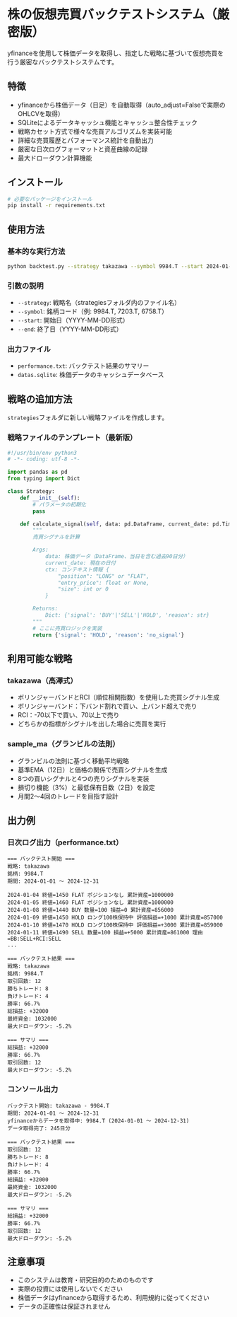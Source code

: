 # 株の仮想売買バックテストシステム（厳密版）

yfinanceを使用して株価データを取得し、指定した戦略に基づいて仮想売買を行う厳密なバックテストシステムです。

## 特徴

- yfinanceから株価データ（日足）を自動取得（auto_adjust=Falseで実際のOHLCVを取得）
- SQLiteによるデータキャッシュ機能とキャッシュ整合性チェック
- 戦略カセット方式で様々な売買アルゴリズムを実装可能
- 詳細な売買履歴とパフォーマンス統計を自動出力
- 厳密な日次ログフォーマットと資産曲線の記録
- 最大ドローダウン計算機能

## インストール

```bash
# 必要なパッケージをインストール
pip install -r requirements.txt
```

## 使用方法

### 基本的な実行方法

```bash
python backtest.py --strategy takazawa --symbol 9984.T --start 2024-01-01 --end 2024-12-31
```

### 引数の説明

- `--strategy`: 戦略名（strategiesフォルダ内のファイル名）
- `--symbol`: 銘柄コード（例: 9984.T, 7203.T, 6758.T）
- `--start`: 開始日（YYYY-MM-DD形式）
- `--end`: 終了日（YYYY-MM-DD形式）

### 出力ファイル

- `performance.txt`: バックテスト結果のサマリー
- `datas.sqlite`: 株価データのキャッシュデータベース

## 戦略の追加方法

`strategies`フォルダに新しい戦略ファイルを作成します。

### 戦略ファイルのテンプレート（最新版）

```python
#!/usr/bin/env python3
# -*- coding: utf-8 -*-

import pandas as pd
from typing import Dict

class Strategy:
    def __init__(self):
        # パラメータの初期化
        pass

    def calculate_signal(self, data: pd.DataFrame, current_date: pd.Timestamp, ctx: Dict) -> Dict:
        """
        売買シグナルを計算

        Args:
            data: 株価データ（DataFrame、当日を含む過去90日分）
            current_date: 現在の日付
            ctx: コンテキスト情報 {
                "position": "LONG" or "FLAT",
                "entry_price": float or None,
                "size": int or 0
            }

        Returns:
            Dict: {'signal': 'BUY'|'SELL'|'HOLD', 'reason': str}
        """
        # ここに売買ロジックを実装
        return {'signal': 'HOLD', 'reason': 'no_signal'}
```

## 利用可能な戦略

### takazawa（高澤式）
- ボリンジャーバンドとRCI（順位相関指数）を使用した売買シグナル生成
- ボリンジャーバンド：下バンド割れで買い、上バンド超えで売り
- RCI：-70以下で買い、70以上で売り
- どちらかの指標がシグナルを出した場合に売買を実行

### sample_ma（グランビルの法則）
- グランビルの法則に基づく移動平均戦略
- 基準EMA（12日）と価格の関係で売買シグナルを生成
- 8つの買いシグナルと4つの売りシグナルを実装
- 損切り機能（3%）と最低保有日数（2日）を設定
- 月間2〜4回のトレードを目指す設計

## 出力例

### 日次ログ出力（performance.txt）
```
=== バックテスト開始 ===
戦略: takazawa
銘柄: 9984.T
期間: 2024-01-01 〜 2024-12-31

2024-01-04 終値=1450 FLAT ポジションなし 累計資産=1000000
2024-01-05 終値=1460 FLAT ポジションなし 累計資産=1000000
2024-01-08 終値=1440 BUY 数量=100 損益=0 累計資産=856000
2024-01-09 終値=1450 HOLD ロング100株保持中 評価損益=+1000 累計資産=857000
2024-01-10 終値=1470 HOLD ロング100株保持中 評価損益=+3000 累計資産=859000
2024-01-11 終値=1490 SELL 数量=100 損益=+5000 累計資産=861000 理由=BB:SELL+RCI:SELL
...

=== バックテスト結果 ===
戦略: takazawa
銘柄: 9984.T
取引回数: 12
勝ちトレード: 8
負けトレード: 4
勝率: 66.7%
総損益: +32000
最終資金: 1032000
最大ドローダウン: -5.2%

=== サマリ ===
総損益: +32000
勝率: 66.7%
取引回数: 12
最大ドローダウン: -5.2%
```

### コンソール出力
```
バックテスト開始: takazawa - 9984.T
期間: 2024-01-01 〜 2024-12-31
yfinanceからデータを取得中: 9984.T (2024-01-01 〜 2024-12-31)
データ取得完了: 245日分

=== バックテスト結果 ===
取引回数: 12
勝ちトレード: 8
負けトレード: 4
勝率: 66.7%
総損益: +32000
最終資金: 1032000
最大ドローダウン: -5.2%

=== サマリ ===
総損益: +32000
勝率: 66.7%
取引回数: 12
最大ドローダウン: -5.2%
```

## 注意事項

- このシステムは教育・研究目的のためのものです
- 実際の投資には使用しないでください
- 株価データはyfinanceから取得するため、利用規約に従ってください
- データの正確性は保証されません
